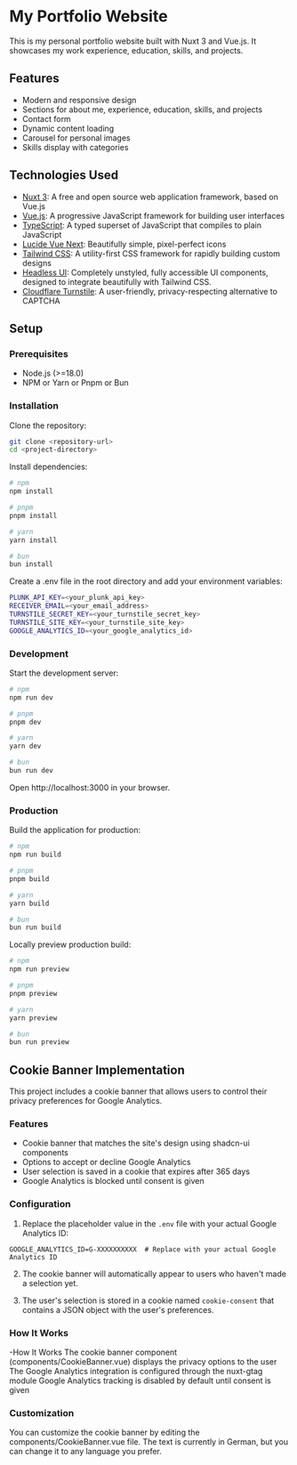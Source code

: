 # My Portfolio Website

This is my personal portfolio website built with Nuxt 3 and Vue.js. It showcases my work experience, education, skills,
and projects.

## Features

- Modern and responsive design
- Sections for about me, experience, education, skills, and projects
- Contact form
- Dynamic content loading
- Carousel for personal images
- Skills display with categories

## Technologies Used

- [Nuxt 3](https://nuxt.com/): A free and open source web application framework, based on Vue.js
- [Vue.js](https://vuejs.org/): A progressive JavaScript framework for building user interfaces
- [TypeScript](https://www.typescriptlang.org/): A typed superset of JavaScript that compiles to plain JavaScript
- [Lucide Vue Next](https://lucide.dev/icons): Beautifully simple, pixel-perfect icons
- [Tailwind CSS](https://tailwindcss.com/): A utility-first CSS framework for rapidly building custom designs
- [Headless UI](https://headlessui.com/): Completely unstyled, fully accessible UI components, designed to integrate
  beautifully with Tailwind CSS.
- [Cloudflare Turnstile](https://www.cloudflare.com/products/turnstile/): A user-friendly, privacy-respecting
  alternative to CAPTCHA

## Setup

### Prerequisites

- Node.js (>=18.0)
- NPM or Yarn or Pnpm or Bun

### Installation

Clone the repository:

```bash
git clone <repository-url>
cd <project-directory>
```

Install dependencies:

```bash
# npm
npm install

# pnpm
pnpm install

# yarn
yarn install

# bun
bun install
```

Create a .env file in the root directory and add your environment variables:

```bash
PLUNK_API_KEY=<your_plunk_api_key>
RECEIVER_EMAIL=<your_email_address>
TURNSTILE_SECRET_KEY=<your_turnstile_secret_key>
TURNSTILE_SITE_KEY=<your_turnstile_site_key>
GOOGLE_ANALYTICS_ID=<your_google_analytics_id>
```

### Development

Start the development server:

```bash
# npm
npm run dev

# pnpm
pnpm dev

# yarn
yarn dev

# bun
bun run dev
```

Open http://localhost:3000 in your browser.

### Production

Build the application for production:

```bash
# npm
npm run build

# pnpm
pnpm build

# yarn
yarn build

# bun
bun run build
```

Locally preview production build:

```bash
# npm
npm run preview

# pnpm
pnpm preview

# yarn
yarn preview

# bun
bun run preview
```

## Cookie Banner Implementation

This project includes a cookie banner that allows users to control their privacy preferences for Google Analytics.

### Features

- Cookie banner that matches the site's design using shadcn-ui components
- Options to accept or decline Google Analytics
- User selection is saved in a cookie that expires after 365 days
- Google Analytics is blocked until consent is given

### Configuration

1. Replace the placeholder value in the `.env` file with your actual Google Analytics ID:

```
GOOGLE_ANALYTICS_ID=G-XXXXXXXXXX  # Replace with your actual Google Analytics ID
```

2. The cookie banner will automatically appear to users who haven't made a selection yet.

3. The user's selection is stored in a cookie named `cookie-consent` that contains a JSON object with the user's preferences.

### How It Works

-How It Works
The cookie banner component (components/CookieBanner.vue) displays the privacy options to the user
The Google Analytics integration is configured through the nuxt-gtag module
Google Analytics tracking is disabled by default until consent is given

### Customization
You can customize the cookie banner by editing the components/CookieBanner.vue file. The text is currently in German, but you can change it to any language you prefer.